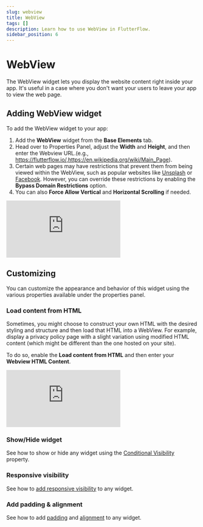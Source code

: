 ```yaml
---
slug: webview
title: WebView
tags: []
description: Learn how to use WebView in FlutterFlow.
sidebar_position: 6
---
```


# WebView

The WebView widget lets you display the website content right inside your app. It's useful in a case where you don't want your users to leave your app to view the web page.


## Adding WebView widget

To add the WebView widget to your app:

1. Add the **WebView** widget from the **Base Elements** tab.
2. Head over to Properties Panel, adjust the **Width** and **Height**, and then enter the Webview URL.(e.g., https://flutterflow.io/,https://en.wikipedia.org/wiki/Main_Page).
3. Certain web pages may have restrictions that prevent them from being viewed within the WebView, such as popular websites like [Unsplash](https://unsplash.com/) or [Facebook](https://www.facebook.com/). However, you can override these restrictions by enabling the **Bypass Domain Restrictions** option.
4. You can also **Force Allow Vertical** and **Horizontal Scrolling** if needed.

<div style={{
    position: 'relative',
    paddingBottom: 'calc(56.67989417989418% + 41px)', // Keeps the aspect ratio and additional padding
    height: 0,
    width: '100%'}}>
    <iframe 
        src="https://www.loom.com/embed/16fa503bf54c4d10b099f38affd71749?sid=b03d8b13-b2d7-4351-85f1-9e9d001356fa"
        title=""
        style={{
            position: 'absolute',
            top: 0,
            left: 0,
            width: '100%',
            height: '100%',
            colorScheme: 'light'
        }}
        frameborder="0"
        loading="lazy"
        webkitAllowFullScreen
        mozAllowFullScreen
        allowFullScreen
        allow="clipboard-write">
    </iframe>
</div>

## Customizing

You can customize the appearance and behavior of this widget using the various properties available under the properties panel.

### Load content from HTML

Sometimes, you might choose to construct your own HTML with the desired styling and structure and then load that HTML into a WebView. For example, display a privacy policy page with a slight variation using modified HTML content (which might be different than the one hosted on your site).

To do so, enable the **Load content from HTML** and then enter your **Webview HTML Content**.

<div style={{
    position: 'relative',
    paddingBottom: 'calc(56.67989417989418% + 41px)', // Keeps the aspect ratio and additional padding
    height: 0,
    width: '100%'}}>
    <iframe 
        src="https://www.loom.com/embed/545515a32dc043da9c3320db7dd12b13?sid=7a16bb09-78f4-4ba5-990b-6b0456f1ebbe"
        title=""
        style={{
            position: 'absolute',
            top: 0,
            left: 0,
            width: '100%',
            height: '100%',
            colorScheme: 'light'
        }}
        frameborder="0"
        loading="lazy"
        webkitAllowFullScreen
        mozAllowFullScreen
        allowFullScreen
        allow="clipboard-write">
    </iframe>
</div>

### Show/Hide widget

See how to show or hide any widget using the [Conditional Visibility](#) property.

### Responsive visibility

See how to [add responsive visibility](#) to any widget.

### Add padding & alignment

See how to add [padding](#) and [alignment](#) to any widget.